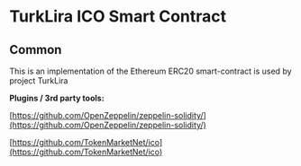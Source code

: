 # TurkLira ICO Smart Contract

## Common

This is an implementation of the Ethereum ERC20 smart-contract is used by project TurkLira

<b>Plugins / 3rd party tools:</b>

[https://github.com/OpenZeppelin/zeppelin-solidity/](https://github.com/OpenZeppelin/zeppelin-solidity/)

[https://github.com/TokenMarketNet/ico](https://github.com/TokenMarketNet/ico)